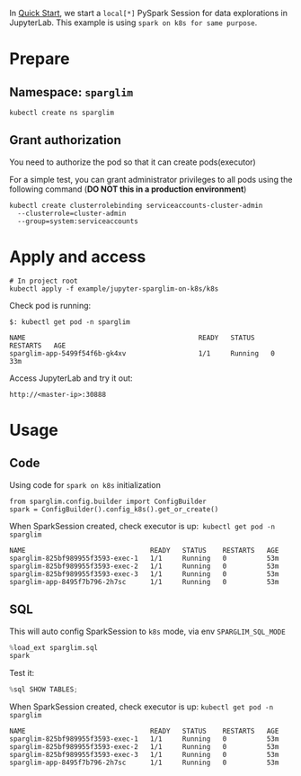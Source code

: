 In [Quick Start](../../README.md#quick-start), we start a `local[*]` PySpark Session for data explorations in JupyterLab. This example is using  `spark on k8s for same purpose`.

# Prepare

## Namespace: `sparglim`

```
kubectl create ns sparglim
```

## Grant authorization

You need to authorize the pod so that it can create pods(executor)

For a simple test, you can grant administrator privileges to all pods using the following command (**DO NOT this in a production environment**)

```
kubectl create clusterrolebinding serviceaccounts-cluster-admin
  --clusterrole=cluster-admin
  --group=system:serviceaccounts
```

# Apply and access

```
# In project root
kubectl apply -f example/jupyter-sparglim-on-k8s/k8s
```

Check pod is running:

```
$: kubectl get pod -n sparglim

NAME                                           READY   STATUS    RESTARTS   AGE
sparglim-app-5499f54f6b-gk4xv                  1/1     Running   0          33m
```

Access JupyterLab and try it out:

`http://<master-ip>:30888`

# Usage

## Code

Using code for `spark on k8s` initialization

```
from sparglim.config.builder import ConfigBuilder
spark = ConfigBuilder().config_k8s().get_or_create()
```

When SparkSession created, check executor is up:` kubectl get pod -n sparglim`

```
NAME                               READY   STATUS    RESTARTS   AGE
sparglim-825bf989955f3593-exec-1   1/1     Running   0          53m
sparglim-825bf989955f3593-exec-2   1/1     Running   0          53m
sparglim-825bf989955f3593-exec-3   1/1     Running   0          53m
sparglim-app-8495f7b796-2h7sc      1/1     Running   0          53m
```

## SQL

This will auto config SparkSession to `k8s` mode, via env `SPARGLIM_SQL_MODE`

```python
%load_ext sparglim.sql
spark
```

Test it:

```python
%sql SHOW TABLES;
```


When SparkSession created, check executor is up: `kubectl get pod -n sparglim`

```
NAME                               READY   STATUS    RESTARTS   AGE
sparglim-825bf989955f3593-exec-1   1/1     Running   0          53m
sparglim-825bf989955f3593-exec-2   1/1     Running   0          53m
sparglim-825bf989955f3593-exec-3   1/1     Running   0          53m
sparglim-app-8495f7b796-2h7sc      1/1     Running   0          53m
```
